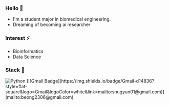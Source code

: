 ### Hello 👋
- I'm a student major in biomedical engineering.
- Dreaming of becoming ai researcher
### Interest ⚡
- Bioinformatics  
- Data Science 
### Stack 🔭  
<img alt="Python" src ="https://img.shields.io/badge/Python-3776AB.svg?&style=for-the-badge&logo=Python&logoColor=white"/>
 [![Gmail Badge](https://img.shields.io/badge/Gmail-d14836?style=flat-square&logo=Gmail&logoColor=white&link=mailto:snugyun01@gmail.com)](mailto:beong2306@gmail.com)
<!--  
**yoonbang07/yoonbang07** is a ✨ _special_ ✨ repository because its `README.md` (this file) appears on your GitHub profile.  

Here are some ideas to get you started:

- 🔭 I’m currently working on ...
- 🌱 I’m currently learning ...
- 👯 I’m looking to collaborate on ...
- 🤔 I’m looking for help with ...
- 💬 Ask me about ...
- 📫 How to reach me: ...
- 😄 Pronouns: ...
- ⚡ Fun fact: ...
-->
